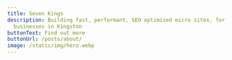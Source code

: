 ```yaml
---
title: Seven Kings
description: Building fast, performant, SEO optimised micro sites, for local
  businesses in Kingston
buttonText: Find out more
buttonUrl: /posts/about/
image: /static/img/hero.webp
---
```

